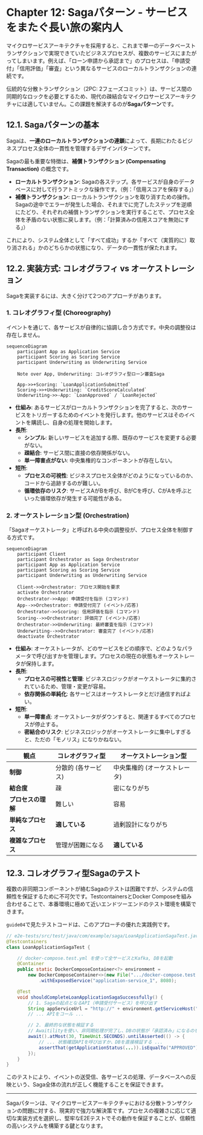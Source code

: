 # Chapter 12: Sagaパターン - サービスをまたぐ長い旅の案内人

マイクロサービスアーキテクチャを採用すると、これまで単一のデータベーストランザクションで実現できていたビジネスプロセスが、複数のサービスにまたがってしまいます。例えば、「ローン申請から承認まで」のプロセスは、「申請受付」「信用評価」「審査」という異なるサービスのローカルトランザクションの連続です。

伝統的な分散トランザクション（2PC: 2フェーズコミット）は、サービス間の同期的なロックを必要とするため、現代の疎結合なマイクロサービスアーキテクチャには適していません。この課題を解決するのが**Sagaパターン**です。

## 12.1. Sagaパターンの基本

Sagaは、**一連のローカルトランザクションの連鎖**によって、長期にわたるビジネスプロセス全体の一貫性を管理するデザインパターンです。

Sagaの最も重要な特徴は、**補償トランザクション (Compensating Transaction)** の概念です。

-   **ローカルトランザクション**: Sagaの各ステップ。各サービスが自身のデータベースに対して行うアトミックな操作です。（例：「信用スコアを保存する」）
-   **補償トランザクション**: ローカルトランザクションを取り消すための操作。Sagaの途中でエラーが発生した場合、それまでに完了したステップを逆順にたどり、それぞれの補償トランザクションを実行することで、プロセス全体を矛盾のない状態に戻します。（例：「計算済みの信用スコアを無効にする」）

これにより、システム全体として「すべて成功」するか「すべて（実質的に）取り消される」かのどちらかの状態になり、データの一貫性が保たれます。

## 12.2. 実装方式: コレオグラフィ vs オーケストレーション

Sagaを実装するには、大きく分けて2つのアプローチがあります。

### 1. コレオグラフィ型 (Choreography)

イベントを通じて、各サービスが自律的に協調し合う方式です。中央の調整役は存在しません。

```mermaid
sequenceDiagram
    participant App as Application Service
    participant Scoring as Scoring Service
    participant Underwriting as Underwriting Service

    Note over App, Underwriting: コレオグラフィ型ローン審査Saga
    
    App->>+Scoring: `LoanApplicationSubmitted`
    Scoring->>+Underwriting: `CreditScoreCalculated`
    Underwriting->>-App: `LoanApproved` / `LoanRejected`
```

-   **仕組み**: あるサービスがローカルトランザクションを完了すると、次のサービスをトリガーするためのイベントを発行します。他のサービスはそのイベントを購読し、自身の処理を開始します。
-   **長所**:
    -   **シンプル**: 新しいサービスを追加する際、既存のサービスを変更する必要がない。
    -   **疎結合**: サービス間に直接の依存関係がない。
    -   **単一障害点がない**: 中央集権的なコンポーネントが存在しない。
-   **短所**:
    -   **プロセスの可視性**: ビジネスプロセス全体がどのようになっているのか、コードから追跡するのが難しい。
    -   **循環依存のリスク**: サービスAがBを呼び、BがCを呼び、CがAを呼ぶといった循環依存が発生する可能性がある。

### 2. オーケストレーション型 (Orchestration)

「Sagaオーケストレータ」と呼ばれる中央の調整役が、プロセス全体を制御する方式です。

```mermaid
sequenceDiagram
    participant Client
    participant Orchestrator as Saga Orchestrator
    participant App as Application Service
    participant Scoring as Scoring Service
    participant Underwriting as Underwriting Service
    
    Client->>Orchestrator: プロセス開始を要求
    activate Orchestrator
    Orchestrator->>App: 申請受付を指示 (コマンド)
    App-->>Orchestrator: 申請受付完了 (イベント/応答)
    Orchestrator->>Scoring: 信用評価を指示 (コマンド)
    Scoring-->>Orchestrator: 評価完了 (イベント/応答)
    Orchestrator->>Underwriting: 最終審査を指示 (コマンド)
    Underwriting-->>Orchestrator: 審査完了 (イベント/応答)
    deactivate Orchestrator
```

-   **仕組み**: オーケストレータが、どのサービスをどの順序で、どのようなパラメータで呼び出すかを管理します。プロセスの現在の状態もオーケストレータが保持します。
-   **長所**:
    -   **プロセスの可視性と管理**: ビジネスロジックがオーケストレータに集約されているため、管理・変更が容易。
    -   **依存関係の単純化**: 各サービスはオーケストレータとだけ通信すればよい。
-   **短所**:
    -   **単一障害点**: オーケストレータがダウンすると、関連するすべてのプロセスが停止する。
    -   **密結合のリスク**: ビジネスロジックがオーケストレータに集中しすぎると、ただの「モノリス」になりかねない。

| 観点             | コレオグラフィ型           | オーケストレーション型     |
| ---------------- | -------------------------- | -------------------------- |
| **制御**         | 分散的 (各サービス)        | 中央集権的 (オーケストレータ) |
| **結合度**       | 疎                         | 密になりがち               |
| **プロセスの理解** | 難しい                     | 容易                       |
| **単純なプロセス** | **適している**             | 過剰設計になりがち         |
| **複雑なプロセス** | 管理が困難になる           | **適している**             |

## 12.3. コレオグラフィ型Sagaのテスト

複数の非同期コンポーネントが絡むSagaのテストは困難ですが、システムの信頼性を保証するために不可欠です。TestcontainersとDocker Composeを組み合わせることで、本番環境に極めて近いエンドツーエンドのテスト環境を構築できます。

`guide04`で見たテストコードは、このアプローチの優れた実践例です。

```java
// e2e-tests/src/test/java/com/example/saga/LoanApplicationSagaTest.java
@Testcontainers
class LoanApplicationSagaTest {

    // docker-compose.test.yml を使って全サービスとKafka, DBを起動
    @Container
    public static DockerComposeContainer<?> environment = 
        new DockerComposeContainer<>(new File(".../docker-compose.test.yml"))
            .withExposedService("application-service_1", 8080);

    @Test
    void shouldCompleteLoanApplicationSagaSuccessfully() {
        // 1. Sagaの起点となるAPI（申請受付サービス）を呼び出す
        String appServiceUrl = "http://" + environment.getServiceHost("application-service_1", 8080) + "...";
        // ... APIをコール ...

        // 2. 最終的な状態を検証する
        // Awaitilityを使い、非同期処理が完了し、DBの状態が「承認済み」になるのを待つ
        await().atMost(30, TimeUnit.SECONDS).untilAsserted(() -> {
            // ... 状態確認APIを呼び出すか、DBを直接検証する ...
            assertThat(getApplicationStatus(...)).isEqualTo("APPROVED");
        });
    }
}
```
このテストにより、イベントの送受信、各サービスの処理、データベースへの反映という、Saga全体の流れが正しく機能することを保証できます。

---
Sagaパターンは、マイクロサービスアーキテクチャにおける分散トランザクションの問題に対する、現実的で強力な解決策です。プロセスの複雑さに応じて適切な実装方式を選択し、堅牢なE2Eテストでその動作を保証することが、信頼性の高いシステムを構築する鍵となります。 